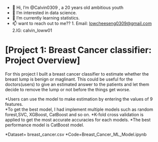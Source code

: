 - 👋 Hi, I’m @Calvin0309 , a 20 years old ambitious youth
- 👀 I’m interested in data science.
- 🌱 I’m currently learning statistics.
- 📫 want to reach out to me??  1. Email: lowcheeseng0309@gmail.com 2.IG: calvin_loww01

# [Project 1: Breast Cancer classifier: Project Overview] 
For this project I built a breast cancer classifier to estimate whether the breast lump is benign or maglinant. This could be useful for the doctors(users) to give an estimated answer to the patients and let them decide to remove the lump or not before the things get worse. 

*Users can use the model to make estimation by entering the values of 9 features.  
*To get the best model, I had implement multiple models such as random forest,SVC, XGBoost, CatBoost and so on.
*K-fold cross validation is applied to get the most accurate accuracies for each models.
*The best performance model is CatBoost model.

*Dataset= breast_cancer.csv
*Code=Breast_Cancer_ML_Model.ipynb
<!---
Calvin0309/Calvin0309 is a ✨ special ✨ repository because its `README.md` (this file) appears on your GitHub profile.
You can click the Preview link to take a look at your changes.
--->
